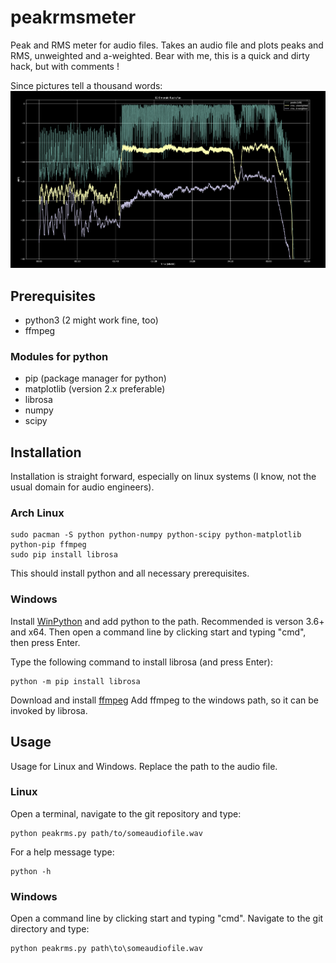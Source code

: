 # peakrmsmeter

Peak and RMS meter for audio files. Takes an audio file and plots peaks and RMS, unweighted and a-weighted.
Bear with me, this is a quick and dirty hack, but with comments !

Since pictures tell a thousand words:
![Example picture](example.png?raw=true)

Prerequisites
-------------
- python3 (2 might work fine, too)
- ffmpeg

### Modules for python

- pip (package manager for python)
- matplotlib (version 2.x preferable)
- librosa
- numpy
- scipy


Installation
------------
Installation is straight forward, especially on linux systems (I know, not the usual domain for audio engineers).

### Arch Linux
```
sudo pacman -S python python-numpy python-scipy python-matplotlib python-pip ffmpeg
sudo pip install librosa
```
This should install python and all necessary prerequisites.


### Windows
Install [WinPython](https://winpython.github.io/) and add python to the path. Recommended is verson 3.6+ and x64.
Then open a command line by clicking start and typing "cmd", then press Enter.

Type the following command to install librosa (and press Enter):
```
python -m pip install librosa
```
Download and install [ffmpeg](https://www.ffmpeg.org/)
Add ffmpeg to the windows path, so it can be invoked by librosa.


Usage
-----
Usage for Linux and Windows. Replace the path to the audio file.

### Linux

Open a terminal, navigate to the git repository and type:
```
python peakrms.py path/to/someaudiofile.wav
```
For a help message type:
```
python -h
```

### Windows
Open a command line by clicking start and typing "cmd". Navigate to the git directory and type:
```
python peakrms.py path\to\someaudiofile.wav
```

